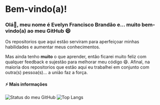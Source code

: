 # Bem-vindo(a)!
### Olá👋, meu nome é Evelyn Francisco Brandão e... muito bem-vindo(a) ao meu GitHub 😄

Os repositorios que aqui estão serviram para aperfeiçoar minhas habilidades e aumentar meus conhecimentos. 

Mas ainda tenho **muito** o que aprender, então ficarei muito feliz com qualquer feedback e sujestão para melhorar meu código 😄. Afinal, na maioria dos repositorios que estão aqui eu trabalhei em conjunto com outra(s) pessoa(s)... a união faz a força. 

#### ⚡ Mais informações
![Status do meu GitHub](https://github-readme-stats.vercel.app/api?username=EvelynGitHub&show_icons=true&count_private=true&show_icons=true)
![Top Langs](https://github-readme-stats.vercel.app/api/top-langs/?username=EvelynGitHub&layout=compact)

<!--
**EvelynGitHub/EvelynGitHub** is a ✨ _special_ ✨ repository because its `README.md` (this file) appears on your GitHub profile.

Here are some ideas to get you started:

- 🔭 I’m currently working on ...
- 🌱 I’m currently learning ...
- 👯 I’m looking to collaborate on ...
- 🤔 I’m looking for help with ...
- 💬 Ask me about ...
- 📫 How to reach me: ...
- 😄 Pronouns: ...
- ⚡ Fun fact: ...


[![Top Langs](https://github-readme-stats.vercel.app/api/top-langs/?username=EvelynGitHub&langs_count=8)](https://github.com/anuraghazra/github-readme-stats)

[![Top Langs](https://github-readme-stats.vercel.app/api/top-langs/?username=EvelynGitHub&hide=javascript,html)](https://github.com/anuraghazra/github-readme-stats)


-->
